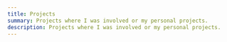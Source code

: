 ```yaml
---
title: Projects
summary: Projects where I was involved or my personal projects.
description: Projects where I was involved or my personal projects.
---
```

